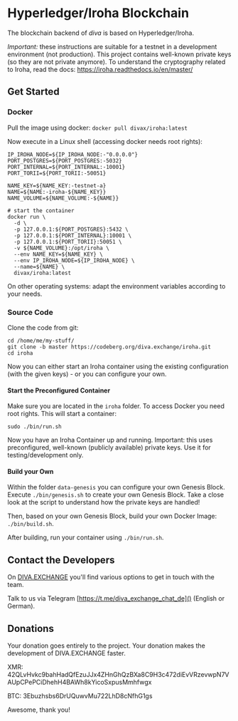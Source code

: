 # Hyperledger/Iroha Blockchain

The blockchain backend of _diva_ is based on Hyperledger/Iroha. 

_Important:_ these instructions are suitable for a testnet in a development environment (not production). This project contains well-known private keys (so they are not private anymore). To understand the cryptography related to Iroha, read the docs: https://iroha.readthedocs.io/en/master/  

## Get Started

### Docker

Pull the image using docker:
`docker pull divax/iroha:latest`

Now execute in a Linux shell (accessing docker needs root rights):
```
IP_IROHA_NODE=${IP_IROHA_NODE:-"0.0.0.0"}
PORT_POSTGRES=${PORT_POSTGRES:-5032}
PORT_INTERNAL=${PORT_INTERNAL:-10001}
PORT_TORII=${PORT_TORII:-50051}

NAME_KEY=${NAME_KEY:-testnet-a}
NAME=${NAME:-iroha-${NAME_KEY}}
NAME_VOLUME=${NAME_VOLUME:-${NAME}}

# start the container
docker run \
  -d \
  -p 127.0.0.1:${PORT_POSTGRES}:5432 \
  -p 127.0.0.1:${PORT_INTERNAL}:10001 \
  -p 127.0.0.1:${PORT_TORII}:50051 \
  -v ${NAME_VOLUME}:/opt/iroha \
  --env NAME_KEY=${NAME_KEY} \
  --env IP_IROHA_NODE=${IP_IROHA_NODE} \
  --name=${NAME} \
  divax/iroha:latest
```

On other operating systems: adapt the environment variables according to your needs. 

### Source Code

Clone the code from git:

```
cd /home/me/my-stuff/
git clone -b master https://codeberg.org/diva.exchange/iroha.git
cd iroha
```

Now you can either start an Iroha container using the existing configuration (with the given keys) - or you can configure your own.

#### Start the Preconfigured Container 

Make sure you are located in the `iroha` folder. To access Docker you need root rights. This will start a container:

`sudo ./bin/run.sh`
 
 Now you have an Iroha Container up and running. Important: this uses preconfigured, well-known (publicly available) private keys. Use it for testing/development only.
 
#### Build your Own  

Within the folder `data-genesis` you can configure your own Genesis Block. Execute `./bin/genesis.sh` to create your own Genesis Block. Take a close look at the script to understand how the private keys are handled!

Then, based on your own Genesis Block, build your own Docker Image: `./bin/build.sh`.

After building, run your container using `./bin/run.sh`. 


## Contact the Developers

On [DIVA.EXCHANGE](https://www.diva.exchange) you'll find various options to get in touch with the team. 

Talk to us via Telegram [https://t.me/diva_exchange_chat_de]() (English or German).

## Donations

Your donation goes entirely to the project. Your donation makes the development of DIVA.EXCHANGE faster.

XMR: 42QLvHvkc9bahHadQfEzuJJx4ZHnGhQzBXa8C9H3c472diEvVRzevwpN7VAUpCPePCiDhehH4BAWh8kYicoSxpusMmhfwgx

BTC: 3Ebuzhsbs6DrUQuwvMu722LhD8cNfhG1gs

Awesome, thank you!
